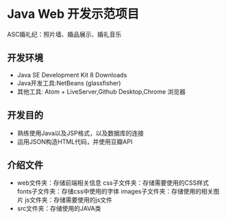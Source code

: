 # Java Web 开发示范项目
ASC婚礼纪：照片墙、婚品展示、婚礼音乐

## 开发环境
* Java SE Development Kit 8 Downloads
* Java开发工具:NetBeans (glassfisher)
* 其他工具: Atom + LiveServer,Github Desktop,Chrome 浏览器

## 开发目的
* 熟练使用Java以及JSP格式，以及数据库的连接
* 运用JSON构造HTML代码，并使用豆瓣API

## 介绍文件
* web文件夹：存储前端相关信息
  css子文件夹：存储需要使用的CSS样式
  fonts子文件夹：存储css中使用的字体
  images子文件夹：存储使用的相关图片
  js文件夹：存储需要使用的js文件
* src文件夹：存储使用的JAVA类
